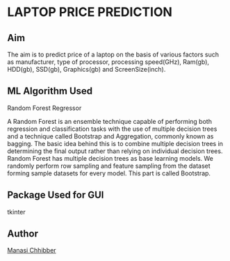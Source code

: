 # LAPTOP PRICE PREDICTION

## Aim

The aim is to predict price of a laptop on the basis of various factors such as manufacturer, type of processor, processing speed(GHz),	Ram(gb), HDD(gb), SSD(gb), Graphics(gb) and ScreenSize(inch).

## ML Algorithm Used

Random Forest Regressor

A Random Forest is an ensemble technique capable of performing both regression and classification tasks with the use of multiple decision trees and a technique called Bootstrap and Aggregation, commonly known as bagging. The basic idea behind this is to combine multiple decision trees in determining the final output rather than relying on individual decision trees.
Random Forest has multiple decision trees as base learning models. We randomly perform row sampling and feature sampling from the dataset forming sample datasets for every model. This part is called Bootstrap.

## Package Used for GUI

tkinter

## Author

[Manasi Chhibber](https://github.com/Manasi2001)